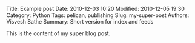 Title: Example post
Date: 2010-12-03 10:20
Modified: 2010-12-05 19:30
Category: Python
Tags: pelican, publishing
Slug: my-super-post
Authors: Visvesh Sathe
Summary: Short version for index and feeds

This is the content of my super blog post.